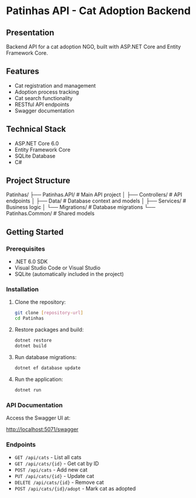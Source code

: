 # Patinhas API - Cat Adoption Backend

## Presentation
Backend API for a cat adoption NGO, built with ASP.NET Core and Entity Framework Core.

## Features
- Cat registration and management
- Adoption process tracking
- Cat search functionality
- RESTful API endpoints
- Swagger documentation

## Technical Stack
- ASP.NET Core 6.0
- Entity Framework Core
- SQLite Database
- C#

## Project Structure
Patinhas/
├── Patinhas.API/         # Main API project
│   ├── Controllers/      # API endpoints
│   ├── Data/             # Database context and models
│   ├── Services/         # Business logic
│   └── Migrations/       # Database migrations
└── Patinhas.Common/      # Shared models

## Getting Started

### Prerequisites
- .NET 6.0 SDK
- Visual Studio Code or Visual Studio
- SQLite (automatically included in the project)

### Installation

1. Clone the repository:
    ```bash
    git clone [repository-url]
    cd Patinhas
    ```

2. Restore packages and build:
    ```bash
    dotnet restore
    dotnet build
    ```

3. Run database migrations:
    ```bash
    dotnet ef database update
    ```

4. Run the application:
    ```bash
    dotnet run
    ```

### API Documentation
Access the Swagger UI at:

[http://localhost:5071/swagger](http://localhost:5071/swagger)

### Endpoints

- `GET /api/cats` - List all cats
- `GET /api/cats/{id}` - Get cat by ID
- `POST /api/cats` - Add new cat
- `PUT /api/cats/{id}` - Update cat
- `DELETE /api/cats/{id}` - Remove cat
- `POST /api/cats/{id}/adopt` - Mark cat as adopted

